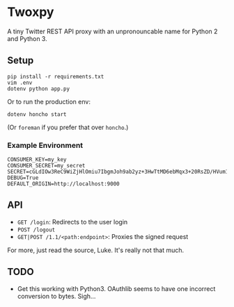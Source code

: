 # Twoxpy

A tiny Twitter REST API proxy with an unpronouncable name for Python 2 and
Python 3.

## Setup

```
pip install -r requirements.txt
vim .env
dotenv python app.py
```

Or to run the production env:

`dotenv honcho start`

(Or `foreman` if you prefer that over `honcho`.)

### Example Environment

```
CONSUMER_KEY=my_key
CONSUMER_SECRET=my_secret
SECRET=cGLdIOw3ReC9WiZjHlOmiu7IbgmJoh9ab2yz+3HwTtMD6ebMqx3+20RsZD/HVum1Eg0=
DEBUG=True
DEFAULT_ORIGIN=http://localhost:9000
```

## API

- `GET /login`: Redirects to the user login
- `POST /logout`
- `GET|POST /1.1/<path:endpoint>`: Proxies the signed request

For more, just read the source, Luke. It's really not that much.

## TODO

- Get this working with Python3. OAuthlib seems to have one incorrect conversion
  to bytes. Sigh...
